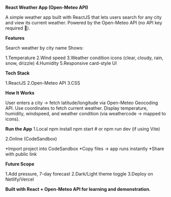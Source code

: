 **React Weather App (Open-Meteo API)**

A simple weather app built with ReactJS that lets users search for any city and view its current weather.
Powered by the Open-Meteo API (no API key required 🎉).

**Features**

Search weather by city name
Shows:

1.Temperature
2.Wind speed 
3.Weather condition icons (clear, cloudy, rain, snow, drizzle) 
4.Humidity
5.Responsive card-style UI

**Tech Stack**

1.ReactJS
2.Open-Meteo API
3.CSS

**How It Works**

User enters a city → fetch latitude/longitude via Open-Meteo Geocoding API.
Use coordinates to fetch current weather.
Display temperature, humidity, windspeed, and weather condition (via weathercode → mapped to icons).

**Run the App**
1.Local
npm install
npm start  # or npm run dev (if using Vite)

2.Online (CodeSandbox)

*Import project into CodeSandbox
*Copy files → app runs instantly
*Share with public link

**Future Scope**

1.Add pressure, 7-day forecast
2.Dark/Light theme toggle
3.Deploy on Netlify/Vercel

**Built with React + Open-Meteo API for learning and demonstration.**
